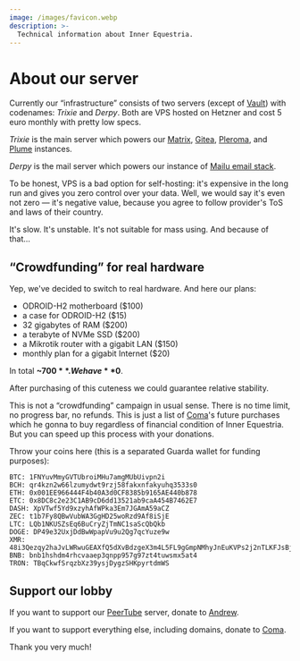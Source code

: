 ```yaml
---
image: /images/favicon.webp
description: >-
  Technical information about Inner Equestria.
---
```


# About our server

Currently our “infrastructure” consists of two servers (except of [Vault](/how/peertube.md))
with codenames: *Trixie* and *Derpy*. Both are VPS hosted on Hetzner and cost 5
euro monthly with pretty low specs.

*Trixie* is the main server which powers our [Matrix](/how/matrix.md), [Gitea](/how/gitea.md),
[Pleroma](/how/pleroma.md), and [Plume](/how/plume.md) instances.

*Derpy* is the mail server which powers our instance of [Mailu email stack](/how/email.md).

To be honest, VPS is a bad option for self-hosting: it's expensive in the long run
and gives you zero control over your data. Well, we would say it's even not zero
— it's negative value, because you agree to follow provider's ToS and laws of
their country.

It's slow. It's unstable. It's not suitable for mass using. And because of that…

## “Crowdfunding” for real hardware

Yep, we've decided to switch to real hardware. And here our plans:

- ODROID-H2 motherboard ($100)
- a case for ODROID-H2 ($15)
- 32 gigabytes of RAM ($200)
- a terabyte of NVMe SSD ($200)
- a Mikrotik router with a gigabit LAN ($150)
- monthly plan for a gigabit Internet ($20)

In total **~$700**. We have **$0**.

After purchasing of this cuteness we could guarantee relative stability.

This is not a “crowdfunding” campaign in usual sense. There is no time limit, no
progress bar, no refunds. This is just a list of [Coma](/who/commagray.md)'s
future purchases which he gonna to buy regardless of financial condition of
Inner Equestria. But you can speed up this process with your donations.

Throw your coins here (this is a separated Guarda wallet for funding purposes):

```
BTC: 1FNYuvMmyGVTUbroiMHu7amgMUbUivpn2i
BCH: qr4kzn2w66lzumydwt9rzj58fakxnfakyuhq3533s0
ETH: 0x001EE966444F4b40A3d0CF8385b9165AE440b878
ETC: 0x8DC8c2e23C1AB9cD6dd13521ab9caA454B7462E7
DASH: XpVTwf5Yd9xzyhAfWPka3Em7JGAmA59aCZ
ZEC: t1b7Fy8QBwVubWA3GgHD25woRzd9Af8iSjE
LTC: LQb1NKUSZsEq6BuCryZjTmNC1saScQbQkb
DOGE: DP49e32UxjDdBwWpapVu9u2Qg7qcYuze9w
XMR: 48i3Qezqy2haJvLWRwuGEAXfQ5dXvBdzgeX3m4L5FL9gGmpNMhyJnEuKVPs2j2nTLKFJsBjud79dr3sRjA9YPe3oBsp24wS
BNB: bnb1hshdm4rhcvaaep3qnpp957g97zt4tuwsmx5at4
TRON: TBqCkwfSrqzbXz39ysjDygzSHKpyrtdmWS
```

## Support our lobby

If you want to support our [PeerTube](/how/peertube.md) server, donate to [Andrew](https://amorgan.xyz).

If you want to support everything else, including domains, donate to [Coma](/who/commagray.md).

Thank you very much!